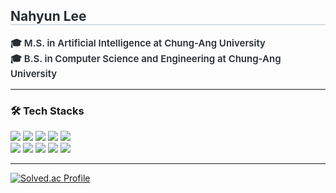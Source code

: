<div align="left"> 
    <h2 style="border-bottom: 2px solid #d8dee4; color: #282d33;"> Nahyun Lee </h2>  
    <p style="font-weight: 600; font-size: 15px; color: #282d33;">
        🎓 M.S. in Artificial Intelligence at Chung-Ang University <br>  
        🎓 B.S. in Computer Science and Engineering at Chung-Ang University  
    </p>
</div>

---

### 🛠️ Tech Stacks  

<div align="left">
    <img src="https://img.shields.io/badge/Python-3776AB?style=for-the-badge&logo=Python&logoColor=white">
    <img src="https://img.shields.io/badge/PyTorch-EE4C2C?style=for-the-badge&logo=PyTorch&logoColor=white">
    <img src="https://img.shields.io/badge/C-A8B9CC?style=for-the-badge&logo=C&logoColor=white">
    <img src="https://img.shields.io/badge/Java-007396?style=for-the-badge&logo=Java&logoColor=white">
    <img src="https://img.shields.io/badge/Javascript-F7DF1E?style=for-the-badge&logo=Javascript&logoColor=black">
    <br>
    <img src="https://img.shields.io/badge/React-61DAFB?style=for-the-badge&logo=React&logoColor=black">
    <img src="https://img.shields.io/badge/Node.js-339933?style=for-the-badge&logo=Node.js&logoColor=white">
    <img src="https://img.shields.io/badge/MySQL-4479A1?style=for-the-badge&logo=MySQL&logoColor=white">
    <img src="https://img.shields.io/badge/GraphQL-E10098?style=for-the-badge&logo=GraphQL&logoColor=white">
    <img src="https://img.shields.io/badge/CSS3-1572B6?style=for-the-badge&logo=CSS3&logoColor=white">
</div>

---

[![Solved.ac Profile](http://mazassumnida.wtf/api/v2/generate_badge?boj=nahyun902)](https://solved.ac/nahyun902/)
